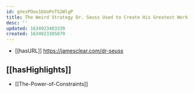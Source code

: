 ```yaml
---
id: gVesPOox1bUoPnTS2WlgP
title: The Weird Strategy Dr. Seuss Used to Create His Greatest Work
desc: ''
updated: 1634923483339
created: 1634923305079
---
```


- [[hasURL]] https://jamesclear.com/dr-seuss

## [[hasHighlights]]

- [[The-Power-of-Constraints]]
